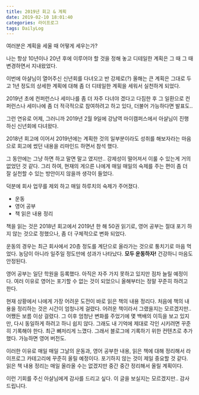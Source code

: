 ```yaml
---
title: 2019년 회고 & 계획
date: 2019-02-10 18:01:40
categories: 라이프로그
tags: DailyLog
---
```


여러분은 계획을 세울 때 어떻게 세우는가?

나는 항상 10년이나 20년 후에 이루어야 할 것을 정해 놓고 디테일한 계획은 그 때 그 때 변경하면서 지내왔었다.

이번에 아샬님이 열어주신 신년회를 다녀오고 반 강제로(?) 올해는 큰 계획은 그대로 두고 
1년 정도의 상세한 계획에 대해 좀 더 디테일한 계획을 세워서 실천하게 되었다.

2019년 초에 컨퍼런스나 세미나를 좀 더 자주 다녀야 겠다고 다짐한 후
그 일환으로 컨퍼런스나 세미나에 좀 더 적극적으로 참여하려고 하고 있다, 더불어 가능하다면 발표도.. 

그런 연유로 어제, 그러니까 2019년 2월 9일에 강남역 마이캠퍼스에서 아샬님이 진행하신 신년회에 다녀왔다.

2018년 회고에 이어서 2019년에는 계획한 것의 일부분이라도 성취를 해보자라는 마음으로 
회고에 썼던 내용을 리마인드 하면서 참석 했다.

그 동안에는 그냥 하면 하고 말면 말고 였지만.. 강제성이 떨어져서 이룰 수 있는게 거의 없었던 것 같다. 
그리 하여, 현재의 게으른 나에게 매일 매일의 숙제를 주는 편이 좀 더 잘 실천할 수 있는 방안이지 않을까
생각이 들었다.

덕분에 회사 업무를 제외 하고 매일 하루치의 숙제가 주어졌다.

- 운동
- 영어 공부
- 책 읽은 내용 정리

책을 읽는 것은 2018년 회고에서 2019년 한 해 50권 읽기로, 영어 공부는 절대 포기 하지 않는 것으로 정했으나, 
좀 더 구체적으로 변화 되었다.

운동의 경우는 최근 회사에서 20층 정도를 계단으로 올라가는 것으로 퉁치기로 마음 먹었다. 
농담이 아니라 일주일 정도만에 성과가 나타났다. **모두 운동하자!** 건강하니 마음도 안정된다.

영어 공부는 일단 학원을 등록했다. 아직은 자주 가지 못하고 있지만 점차 늘릴 예정이다. 
여러 이유로 영어는 포기할 수 없는 것이 되었으니 올해부터는 정말 꾸준히 하려고 한다.

현재 상황에서 나에게 가장 어려운 도전이 바로 읽은 책의 내용 정리다. 
처음에 책의 내용을 정리하는 것은 시간이 엄청나게 걸렸다. 어려운 책이라서 그랬을지는 모르겠지만.. 
어쨌든 보름 이상 걸렸다. 그 이후 엄청난 변화를 주었기에 몇 백배의 이득을 보고 있지만, 
다시 동일하게 하려고 하니 쉽지 않다. 그래도 내 기억에 제대로 각인 시키려면 꾸준히 기록해야 한다. 
최근 뼈저리게 느꼈다. 그래서 블로그에 기록하기 위한 컨텐츠로 추가 했다. 가능하면 영어 버전도.

이러한 이유로 매일 매일 그날의 운동과, 영어 공부한 내용, 읽은 책에 대해 정리해서
라이프로그 카테고리에 꾸준히 올릴 예정이다. 포기하지 않는 것이 제일 중요할 것 같다. 
읽은 책 내용 정리는 매일 올라올 수는 없겠지만 중간 중간 정리해서 올릴 계획이다.

이런 기회를 주신 아샬님에게 감사를 드리고 싶다. 이 글을 보실지는 모르겠지만.. 감사 드립니다.
